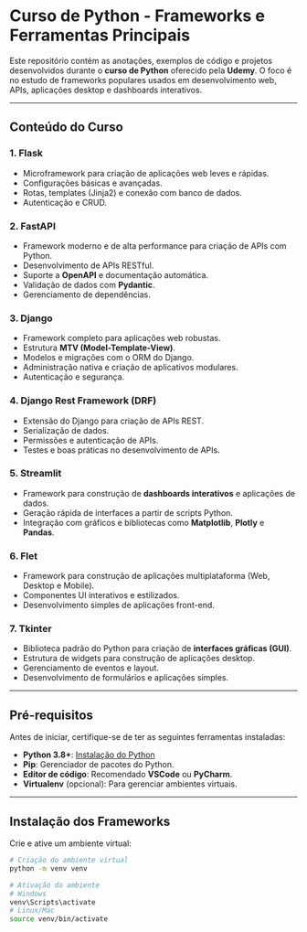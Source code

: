 # Curso de Python - Frameworks e Ferramentas Principais

Este repositório contém as anotações, exemplos de código e projetos desenvolvidos durante o **curso de Python** oferecido pela **Udemy**. O foco é no estudo de frameworks populares usados em desenvolvimento web, APIs, aplicações desktop e dashboards interativos.

---

## **Conteúdo do Curso**

### 1. **Flask**
- Microframework para criação de aplicações web leves e rápidas.
- Configurações básicas e avançadas.
- Rotas, templates (Jinja2) e conexão com banco de dados.
- Autenticação e CRUD.

### 2. **FastAPI**
- Framework moderno e de alta performance para criação de APIs com Python.
- Desenvolvimento de APIs RESTful.
- Suporte a **OpenAPI** e documentação automática.
- Validação de dados com **Pydantic**.
- Gerenciamento de dependências.

### 3. **Django**
- Framework completo para aplicações web robustas.
- Estrutura **MTV (Model-Template-View)**.
- Modelos e migrações com o ORM do Django.
- Administração nativa e criação de aplicativos modulares.
- Autenticação e segurança.

### 4. **Django Rest Framework (DRF)**
- Extensão do Django para criação de APIs REST.
- Serialização de dados.
- Permissões e autenticação de APIs.
- Testes e boas práticas no desenvolvimento de APIs.

### 5. **Streamlit**
- Framework para construção de **dashboards interativos** e aplicações de dados.
- Geração rápida de interfaces a partir de scripts Python.
- Integração com gráficos e bibliotecas como **Matplotlib**, **Plotly** e **Pandas**.

### 6. **Flet**
- Framework para construção de aplicações multiplataforma (Web, Desktop e Mobile).
- Componentes UI interativos e estilizados.
- Desenvolvimento simples de aplicações front-end.

### 7. **Tkinter**
- Biblioteca padrão do Python para criação de **interfaces gráficas (GUI)**.
- Estrutura de widgets para construção de aplicações desktop.
- Gerenciamento de eventos e layout.
- Desenvolvimento de formulários e aplicações simples.

---

## **Pré-requisitos**
Antes de iniciar, certifique-se de ter as seguintes ferramentas instaladas:

- **Python 3.8+**: [Instalação do Python](https://www.python.org/)
- **Pip**: Gerenciador de pacotes do Python.
- **Editor de código**: Recomendado **VSCode** ou **PyCharm**.
- **Virtualenv** (opcional): Para gerenciar ambientes virtuais.

---

## **Instalação dos Frameworks**

Crie e ative um ambiente virtual:

```bash
# Criação do ambiente virtual
python -m venv venv

# Ativação do ambiente
# Windows
venv\Scripts\activate
# Linux/Mac
source venv/bin/activate

